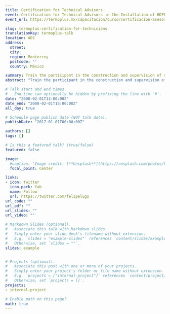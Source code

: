 ```yaml
---
title: Certification for Technical Advisors
event: Certification for Technical Advisors in the Installation of HDPE Corrugated Pipe ADS PRO
event_url: https://termoplus.mx/capacitacion/curso/certificacion-asesores-ads

slug: termoplus-certification-for-technicians
translationKey: termoplus-talk
location: ADS
address:
  street: 
  city: 
  region: Monterrey
  postcode: ''
  country: México

summary: Train the participant in the construction and supervision of drainage works with HDPE Corrugated ADS pipes.
abstract: "Train the participant in the construction and supervision of drainage works with HDPE Corrugated ADS pipes."

# Talk start and end times.
#   End time can optionally be hidden by prefixing the line with `#`.
date: "2008-02-01T13:00:00Z"
date_end: "2008-02-01T15:00:00Z"
all_day: true

# Schedule page publish date (NOT talk date).
publishDate: "2017-01-01T00:00:00Z"

authors: []
tags: []

# Is this a featured talk? (true/false)
featured: false

image:
  #caption: 'Image credit: [**Unsplash**](https://unsplash.com/photos/bzdhc5b3Bxs)'
  focal_point: Center

links:
- icon: twitter
  icon_pack: fab
  name: Follow
  url: https://twitter.com/felipelugo
url_code: ""
url_pdf: ""
url_slides: ""
url_video: ""

# Markdown Slides (optional).
#   Associate this talk with Markdown slides.
#   Simply enter your slide deck's filename without extension.
#   E.g. `slides = "example-slides"` references `content/slides/example-slides.md`.
#   Otherwise, set `slides = ""`.
slides: example


# Projects (optional).
#   Associate this post with one or more of your projects.
#   Simply enter your project's folder or file name without extension.
#   E.g. `projects = ["internal-project"]` references `content/project/deep-learning/index.md`.
#   Otherwise, set `projects = []`.
projects:
- internal-project

# Enable math on this page?
math: true
---
```



